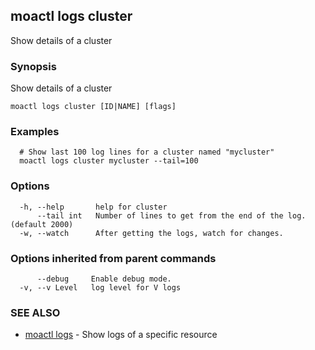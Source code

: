 ## moactl logs cluster

Show details of a cluster

### Synopsis

Show details of a cluster

```
moactl logs cluster [ID|NAME] [flags]
```

### Examples

```
  # Show last 100 log lines for a cluster named "mycluster"
  moactl logs cluster mycluster --tail=100
```

### Options

```
  -h, --help       help for cluster
      --tail int   Number of lines to get from the end of the log. (default 2000)
  -w, --watch      After getting the logs, watch for changes.
```

### Options inherited from parent commands

```
      --debug     Enable debug mode.
  -v, --v Level   log level for V logs
```

### SEE ALSO

* [moactl logs](moactl_logs.md)	 - Show logs of a specific resource

